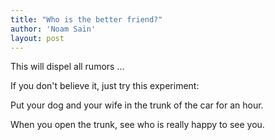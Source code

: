 ```yaml
---
title: "Who is the better friend?"
author: 'Noam Sain'
layout: post
---
```


This will dispel all rumors …  
  
If you don't believe it, just try this experiment:

Put your dog and your wife in the trunk of the car for an hour.

When you open the trunk, see who is really happy to see you.